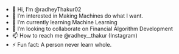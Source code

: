 - 👋 Hi, I’m @radheyThakur02
- 👀 I’m interested in Making Machines do what I want.
- 🌱 I’m currently learning Machine Learning
- 💞️ I’m looking to collaborate on Financial Algorithm Development
- 📫 How to reach me @radhey__thakur (Instagram)
- ⚡ Fun fact: A person never learn whole.

<!---
radheyThakur02/radheyThakur02 is a ✨ special ✨ repository because its `README.md` (this file) appears on your GitHub profile.
You can click the Preview link to take a look at your changes.
--->
